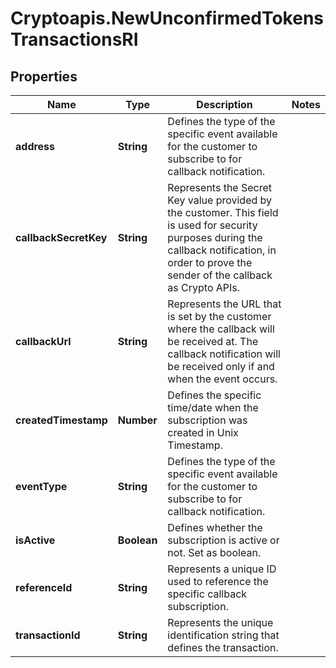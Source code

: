# Cryptoapis.NewUnconfirmedTokensTransactionsRI

## Properties

Name | Type | Description | Notes
------------ | ------------- | ------------- | -------------
**address** | **String** | Defines the type of the specific event available for the customer to subscribe to for callback notification. | 
**callbackSecretKey** | **String** | Represents the Secret Key value provided by the customer. This field is used for security purposes during the callback notification, in order to prove the sender of the callback as Crypto APIs. | 
**callbackUrl** | **String** | Represents the URL that is set by the customer where the callback will be received at. The callback notification will be received only if and when the event occurs. | 
**createdTimestamp** | **Number** | Defines the specific time/date when the subscription was created in Unix Timestamp. | 
**eventType** | **String** | Defines the type of the specific event available for the customer to subscribe to for callback notification. | 
**isActive** | **Boolean** | Defines whether the subscription is active or not. Set as boolean. | 
**referenceId** | **String** | Represents a unique ID used to reference the specific callback subscription. | 
**transactionId** | **String** | Represents the unique identification string that defines the transaction. | 


